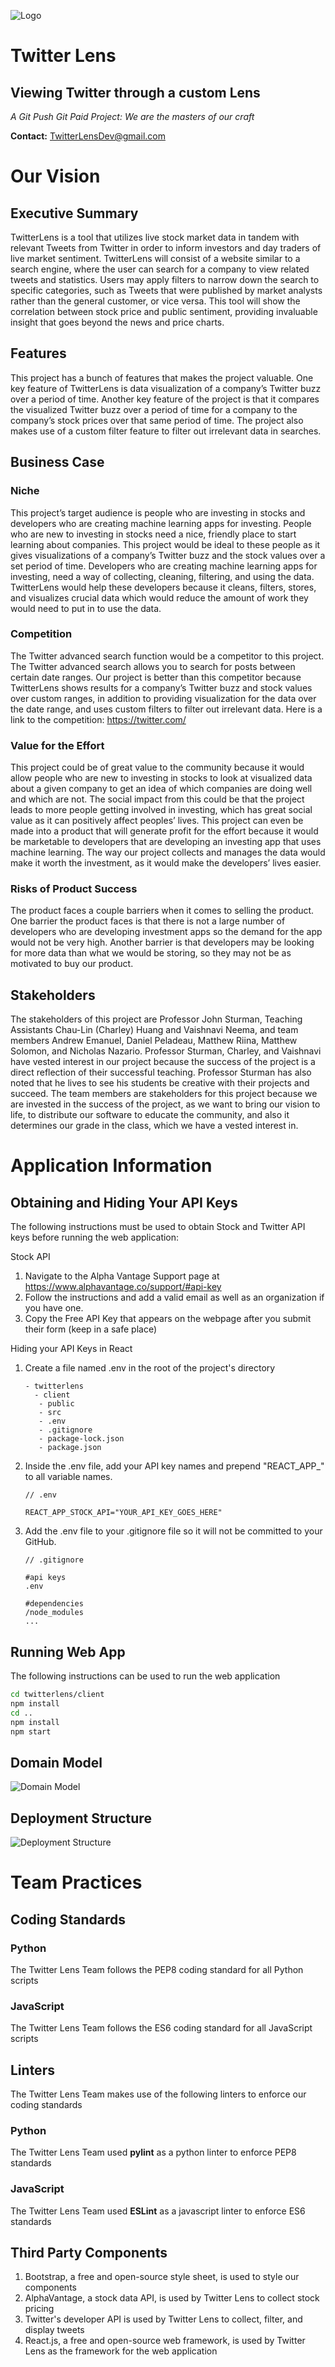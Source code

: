 ![Logo](./Assets/logo128.png) 

# Twitter Lens

## Viewing Twitter through a custom Lens

_A Git Push Git Paid Project: We are the masters of our craft_

__Contact:__ TwitterLensDev@gmail.com


# Our Vision

## Executive Summary 

TwitterLens is a tool that utilizes live stock market data in tandem with relevant Tweets 
from Twitter in order to inform investors and day traders of live market sentiment. TwitterLens will consist of a website similar to a search engine, where the user can search for a company to view related tweets and statistics. Users may apply filters to narrow down the search to specific categories, such as Tweets that were published by market analysts rather than the general customer, or vice versa. This tool will show the correlation between stock price and public sentiment, providing invaluable insight that goes beyond the news and price charts. 

## Features 

This project has a bunch of features that makes the project valuable. One key feature of 
TwitterLens is data visualization of a company’s Twitter buzz over a period of time. Another key feature of the project is that it compares the visualized Twitter buzz over a period of time for a company to the company’s stock prices over that same period of time. The project also makes use of a custom filter feature to filter out irrelevant data in searches.

## Business Case 

### Niche 

This project’s target audience is people who are investing in stocks and developers who 
are creating machine learning apps for investing. People who are new to investing in stocks need a nice, friendly place to start learning about companies. This project would be ideal to these people as it gives visualizations of a company’s Twitter buzz and the stock values over a set period of time. Developers who are creating machine learning apps for investing, need a way of collecting, cleaning, filtering, and using the data. TwitterLens would help these developers because it cleans, filters, stores, and visualizes crucial data which would reduce the amount of work they would need to put in to use the data. 

### Competition 

The Twitter advanced search function would be a competitor to this project. The Twitter 
advanced search allows you to search for posts between certain date ranges. Our project 
is better than this competitor because TwitterLens shows results for a company’s Twitter buzz and stock values over custom ranges, in addition to providing visualization for the data over the date range, and uses custom filters to filter out irrelevant data. Here is a link to the competition: https://twitter.com/ 

### Value for the Effort 

This project could be of great value to the community because it would allow people who 
are new to investing in stocks to look at visualized data about a given company to get an idea of which companies are doing well and which are not. The social impact from this could be that the project leads to more people getting involved in investing, which has great social value as it can positively affect peoples’ lives. This project can even be made into a product that will generate profit for the effort because it would be marketable to developers that are developing an investing app that uses machine learning. The way our project collects and manages the data would make it worth the investment, as it would make the developers’ lives easier.

### Risks of Product Success 

The product faces a couple barriers when it comes to selling the product. One barrier the 
product faces is that there is not a large number of developers who are developing investment apps so the demand for the app would not be very high. Another barrier is that developers may be looking for more data than what we would be storing, so they may not be as motivated to buy our product. 

## Stakeholders 

The stakeholders of this project are Professor John Sturman, Teaching Assistants Chau-Lin 
(Charley) Huang and Vaishnavi Neema, and team members Andrew Emanuel, Daniel Peladeau, Matthew Riina, Matthew Solomon, and Nicholas Nazario. Professor Sturman, Charley, and Vaishnavi have vested interest in our project because the success of the project is a direct reflection of their successful teaching. Professor Sturman has also noted that he lives to see his students be creative with their projects and succeed. The team members are stakeholders for this project because we are invested in the success of the project, as we want to bring our vision to life, to distribute our software to educate the community, and also it determines our grade in the class, which we have a vested interest in.



# Application Information
## Obtaining and Hiding Your API Keys

The following instructions must be used to obtain Stock and Twitter API keys before running the web application:

Stock API
1. Navigate to the Alpha Vantage Support page at https://www.alphavantage.co/support/#api-key
2. Follow the instructions and add a valid email as well as an organization if you have one. 
3. Copy the Free API Key that appears on the webpage after you submit their form (keep in a safe place)

Hiding your API Keys in React
1. Create a file named .env in the root of the project's directory
    ```
    - twitterlens
      - client
       - public
       - src
       - .env
       - .gitignore
       - package-lock.json
       - package.json
    ```
2. Inside the .env file, add your API key names and prepend "REACT_APP_" to all variable names.
    ```
    // .env
    
    REACT_APP_STOCK_API="YOUR_API_KEY_GOES_HERE"
    ```
 
3. Add the .env file to your .gitignore file so it will not be committed to your GitHub. 
    ```
    // .gitignore
    
    #api keys
    .env
    
    #dependencies
    /node_modules
    ...
    ```
    
## Running Web App

The following instructions can be used to run the web application

```bash
cd twitterlens/client
npm install
cd ..
npm install
npm start
```

## Domain Model
![Domain Model](./Assets/DomainModel.png)

## Deployment Structure

![Deployment Structure](./Assets/DeploymentDiagram.jpg) 


# Team Practices

## Coding Standards

### Python

The Twitter Lens Team follows the PEP8 coding standard for all Python scripts

### JavaScript

The Twitter Lens Team follows the ES6 coding standard for all JavaScript scripts


## Linters

The Twitter Lens Team makes use of the following linters to enforce our coding standards

### Python

The Twitter Lens Team used __pylint__ as a python linter to enforce PEP8 standards

### JavaScript

The Twitter Lens Team used __ESLint__ as a javascript linter to enforce ES6 standards

## Third Party Components

1. Bootstrap, a free and open-source style sheet, is used to style our components
2. AlphaVantage, a stock data API, is used by Twitter Lens to collect stock pricing
3. Twitter's developer API is used by Twitter Lens to collect, filter, and display tweets
4. React.js, a free and open-source web framework, is used by Twitter Lens as the framework for the web application


